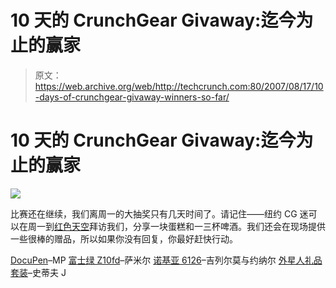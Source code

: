 # 10 天的 CrunchGear Givaway:迄今为止的赢家 

> 原文：<https://web.archive.org/web/http://techcrunch.com:80/2007/08/17/10-days-of-crunchgear-givaway-winners-so-far/>

# 10 天的 CrunchGear Givaway:迄今为止的赢家

![](img/73ca6e3770e7aa4044c904548cd84db1.png)

比赛还在继续，我们离周一的大抽奖只有几天时间了。请记住——纽约 CG 迷可以在周一到[红色天空](https://web.archive.org/web/20221002131641/http://crunchgear.com/2007/08/15/10-days-of-crunchgear-birthday-party-cheesecake/)拜访我们，分享一块蛋糕和一三杯啤酒。我们还会在现场提供一些很棒的赠品，所以如果你没有回复，你最好赶快行动。

[DocuPen](https://web.archive.org/web/20221002131641/http://crunchgear.com/2007/08/13/admob-four-iphone-mobile-ads-youll-actually-like/)–MP
[富士绿 Z10fd](https://web.archive.org/web/20221002131641/http://crunchgear.com/2007/08/14/10-days-of-crunchgear-giveaway-fujifilm-z10fd/)–萨米尔
[诺基亚 6126](https://web.archive.org/web/20221002131641/http://www.facebook.com/group.php?gid=3473610402)–吉列尔莫与约纳尔
[外星人礼品套装](https://web.archive.org/web/20221002131641/http://crunchgear.com/2007/08/14/cruncharcade-a-few-of-the-best-games-you%e2%80%99ve-never-heard-of/)–史蒂夫 J
